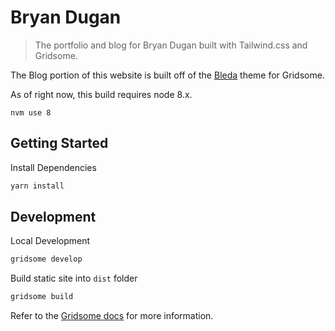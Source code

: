 # Bryan Dugan

> The portfolio and blog for Bryan Dugan built with Tailwind.css and Gridsome.

The Blog portion of this website is built off of the [Bleda](https://github.com/cossssmin/gridsome-starter-bleda) theme for Gridsome.

As of right now, this build requires node 8.x.
```
nvm use 8
```

## Getting Started

Install Dependencies
```bash
yarn install
```

## Development

Local Development
```bash
gridsome develop
```

Build static site into `dist` folder
```bash
gridsome build
```

Refer to the [Gridsome docs](https://gridsome.org/docs) for more information.
